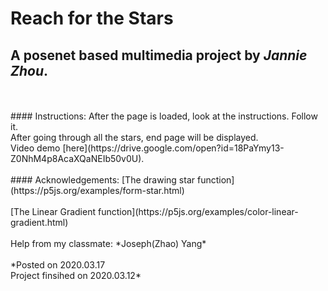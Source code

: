 # Reach for the Stars
## A posenet based multimedia project by *Jannie Zhou*.
<br>
<br>
#### Instructions:
After the page is loaded, look at the instructions. Follow it.
<br>
After going through all the stars, end page will be displayed.
<br>
Video demo [here](https://drive.google.com/open?id=18PaYmy13-Z0NhM4p8AcaXQaNEIb50v0U).
<br>
<br>
#### Acknowledgements:
[The drawing star function](https://p5js.org/examples/form-star.html)
<br>
<br>
[The Linear Gradient function](https://p5js.org/examples/color-linear-gradient.html)
<br>
<br>
Help from my classmate: *Joseph(Zhao) Yang*
<br>
<br>
*Posted on 2020.03.17
<br>
Project finsihed on 2020.03.12*
